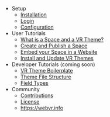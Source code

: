 - Setup
    - [Installation](/documentation/{{version}}/installation)
    - [Login](/documentation/{{version}}/login)
    - [Configuration](/documentation/{{version}}/configuration)
- User Tutorials 
    - [What is a Space and a VR Theme?](/documentation/{{version}}/what-is-a-space-and-a-vr-theme)
    - [Create and Publish a Space](/documentation/{{version}}/create-publish-webvr-space)
    - [Embed your Space in a Website](/documentation/{{version}}/embed-space-website)
    - [Install and Update VR Themes](/documentation/{{version}}/install-update-vr-themes) 
- Developer Tutorials (coming soon)
    - [VR Theme Boilerplate](/documentation/{{version}}/) 
    - [Theme File Structure](/documentation/{{version}}/) 
    - [Field Types](/documentation/{{version}}/) 
- Community
    - [Contributions](/documentation/{{version}}/contributions)
    - [License](/documentation/{{version}}/license)
    - <a href="https://webvr.info">https://webvr.info</a>
